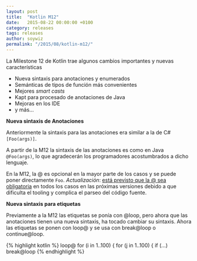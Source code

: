 ```yaml
---
layout: post
title:  "Kotlin M12"
date:   2015-08-22 00:00:00 +0100
category: releases
tags: releases
author: soywiz
permalink: "/2015/08/kotlin-m12/"
---
```


La Milestone 12 de Kotlin trae algunos cambios importantes y nuevas características

* Nueva sintaxis para anotaciones y enumerados
* Semánticas de tipos de función más convenientes
* Mejores *smart casts*
* Kapt para procesado de anotaciones de Java
* Mejoras en los IDE
* y más…

**Nueva sintaxis de Anotaciones**

Anteriormente la sintaxis para las anotaciones era similar a la de C# ```[Foo(args)]```.

A partir de la M12 la sintaxis de las anotaciones es como en Java ```@Foo(args)```, lo que agradecerán los programadores acostumbrados a dicho lenguaje.

En la M12, la @ es opcional en la mayor parte de los casos y se puede poner directamente ```Foo```. *Actualización*: [está previsto que la @ sea obligatoria](http://blog.jetbrains.com/kotlin/2015/08/modifiers-vs-annotations/) en todos los casos en las próximas versiones debido a que dificulta el tooling y complica el parseo del código fuente.

**Nueva sintaxis para etiquetas**

Previamente a la M12 las etiquetas se ponía con @loop, pero ahora que las anotaciones tienen una nueva sintaxis, ha tocado cambiar su sintaxis. Ahora las etiquetas se ponen con loop@ y se usa con break@loop o continue@loop.

{% highlight kotlin %}
loop@ for (i in 1..100) {
    for (j in 1..100) {
        if (...)
            break@loop
{% endhighlight %}